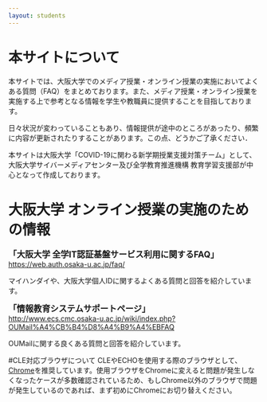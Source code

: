 ```yaml
---
layout: students
---
```


# 本サイトについて

本サイトでは、大阪大学でのメディア授業・オンライン授業の実施においてよくある質問（FAQ）をまとめております。また、メディア授業・オンライン授業を実施する上で参考となる情報を学生や教職員に提供することを目指しております。

日々状況が変わっていることもあり、情報提供が途中のところがあったり、頻繁に内容が更新されたりすることがあります。この点、どうかご了承ください．

本サイトは大阪大学「COVID-19に関わる新学期授業支援対策チーム」として、大阪大学サイバーメディアセンター及び全学教育推進機構 教育学習支援部が中心となって作成しております。

# 大阪大学 オンライン授業の実施のための情報


<span style="font-size : 120%">**「大阪大学 全学IT認証基盤サービス利用に関するFAQ」**</span>  
<https://web.auth.osaka-u.ac.jp/faq/>

マイハンダイや、大阪大学個人IDに関するよくある質問と回答を紹介しています。

<span style="font-size : 120%">**「情報教育システムサポートページ」**</span>  
<http://www.ecs.cmc.osaka-u.ac.jp/wiki/index.php?OUMail%A4%CB%B4%D8%A4%B9%A4%EBFAQ>

OUMailに関する良くある質問と回答を紹介しています。

#CLE対応ブラウザについて
CLEやECHOを使用する際のブラウザとして、[Chrome](https://www.google.com/intl/ja_jp/chrome/)を推奨しています。使用ブラウザをChromeに変えると問題が発生しなくなったケースが多数確認されているため、もしChrome以外のブラウザで問題が発生しているのであれば、まず初めにChromeにお切り替えください。
